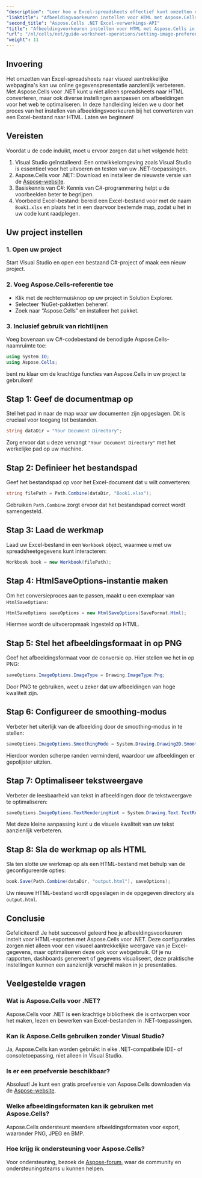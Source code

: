 ```yaml
---
"description": "Leer hoe u Excel-spreadsheets effectief kunt omzetten naar visueel aantrekkelijke HTML-webpagina's met Aspose.Cells voor .NET. Deze stapsgewijze handleiding behandelt alles, van het instellen van afbeeldingsvoorkeuren tot het optimaliseren van tekstweergave."
"linktitle": "Afbeeldingvoorkeuren instellen voor HTML met Aspose.Cells in .NET"
"second_title": "Aspose.Cells .NET Excel-verwerkings-API"
"title": "Afbeeldingvoorkeuren instellen voor HTML met Aspose.Cells in .NET"
"url": "/nl/cells/net/guide-worksheet-operations/setting-image-preferences/"
"weight": 11
---
```


## Invoering

Het omzetten van Excel-spreadsheets naar visueel aantrekkelijke webpagina's kan uw online gegevenspresentatie aanzienlijk verbeteren. Met Aspose.Cells voor .NET kunt u niet alleen spreadsheets naar HTML converteren, maar ook diverse instellingen aanpassen om afbeeldingen voor het web te optimaliseren. In deze handleiding leiden we u door het proces van het instellen van afbeeldingsvoorkeuren bij het converteren van een Excel-bestand naar HTML. Laten we beginnen!

## Vereisten

Voordat u de code induikt, moet u ervoor zorgen dat u het volgende hebt:

1. Visual Studio geïnstalleerd: Een ontwikkelomgeving zoals Visual Studio is essentieel voor het uitvoeren en testen van uw .NET-toepassingen.
2. Aspose.Cells voor .NET: Download en installeer de nieuwste versie van de [Aspose-website](https://releases.aspose.com/cells/net/).
3. Basiskennis van C#: Kennis van C#-programmering helpt u de voorbeelden beter te begrijpen.
4. Voorbeeld Excel-bestand: bereid een Excel-bestand voor met de naam `Book1.xlsx` en plaats het in een daarvoor bestemde map, zodat u het in uw code kunt raadplegen.

## Uw project instellen

### 1. Open uw project

Start Visual Studio en open een bestaand C#-project of maak een nieuw project.

### 2. Voeg Aspose.Cells-referentie toe

- Klik met de rechtermuisknop op uw project in Solution Explorer.
- Selecteer ‘NuGet-pakketten beheren’.
- Zoek naar “Aspose.Cells” en installeer het pakket.

### 3. Inclusief gebruik van richtlijnen

Voeg bovenaan uw C#-codebestand de benodigde Aspose.Cells-naamruimte toe:

```csharp
using System.IO;
using Aspose.Cells;
```

bent nu klaar om de krachtige functies van Aspose.Cells in uw project te gebruiken!

## Stap 1: Geef de documentmap op

Stel het pad in naar de map waar uw documenten zijn opgeslagen. Dit is cruciaal voor toegang tot bestanden.

```csharp
string dataDir = "Your Document Directory";
```

Zorg ervoor dat u deze vervangt `"Your Document Directory"` met het werkelijke pad op uw machine.

## Stap 2: Definieer het bestandspad

Geef het bestandspad op voor het Excel-document dat u wilt converteren:

```csharp
string filePath = Path.Combine(dataDir, "Book1.xlsx");
```

Gebruiken `Path.Combine` zorgt ervoor dat het bestandspad correct wordt samengesteld.

## Stap 3: Laad de werkmap

Laad uw Excel-bestand in een `Workbook` object, waarmee u met uw spreadsheetgegevens kunt interacteren:

```csharp
Workbook book = new Workbook(filePath);
```

## Stap 4: HtmlSaveOptions-instantie maken

Om het conversieproces aan te passen, maakt u een exemplaar van `HtmlSaveOptions`:

```csharp
HtmlSaveOptions saveOptions = new HtmlSaveOptions(SaveFormat.Html);
```

Hiermee wordt de uitvoeropmaak ingesteld op HTML.

## Stap 5: Stel het afbeeldingsformaat in op PNG

Geef het afbeeldingsformaat voor de conversie op. Hier stellen we het in op PNG:

```csharp
saveOptions.ImageOptions.ImageType = Drawing.ImageType.Png;
```

Door PNG te gebruiken, weet u zeker dat uw afbeeldingen van hoge kwaliteit zijn.

## Stap 6: Configureer de smoothing-modus

Verbeter het uiterlijk van de afbeelding door de smoothing-modus in te stellen:

```csharp
saveOptions.ImageOptions.SmoothingMode = System.Drawing.Drawing2D.SmoothingMode.AntiAlias;
```

Hierdoor worden scherpe randen verminderd, waardoor uw afbeeldingen er gepolijster uitzien.

## Stap 7: Optimaliseer tekstweergave

Verbeter de leesbaarheid van tekst in afbeeldingen door de tekstweergave te optimaliseren:

```csharp
saveOptions.ImageOptions.TextRenderingHint = System.Drawing.Text.TextRenderingHint.AntiAlias;
```

Met deze kleine aanpassing kunt u de visuele kwaliteit van uw tekst aanzienlijk verbeteren.

## Stap 8: Sla de werkmap op als HTML

Sla ten slotte uw werkmap op als een HTML-bestand met behulp van de geconfigureerde opties:

```csharp
book.Save(Path.Combine(dataDir, "output.html"), saveOptions);
```

Uw nieuwe HTML-bestand wordt opgeslagen in de opgegeven directory als `output.html`.

## Conclusie

Gefeliciteerd! Je hebt succesvol geleerd hoe je afbeeldingsvoorkeuren instelt voor HTML-exporten met Aspose.Cells voor .NET. Deze configuraties zorgen niet alleen voor een visueel aantrekkelijke weergave van je Excel-gegevens, maar optimaliseren deze ook voor webgebruik. Of je nu rapporten, dashboards genereert of gegevens visualiseert, deze praktische instellingen kunnen een aanzienlijk verschil maken in je presentaties.

## Veelgestelde vragen

### Wat is Aspose.Cells voor .NET?

Aspose.Cells voor .NET is een krachtige bibliotheek die is ontworpen voor het maken, lezen en bewerken van Excel-bestanden in .NET-toepassingen.

### Kan ik Aspose.Cells gebruiken zonder Visual Studio?

Ja, Aspose.Cells kan worden gebruikt in elke .NET-compatibele IDE- of consoletoepassing, niet alleen in Visual Studio.

### Is er een proefversie beschikbaar?

Absoluut! Je kunt een gratis proefversie van Aspose.Cells downloaden via de [Aspose-website](https://releases.aspose.com/).

### Welke afbeeldingsformaten kan ik gebruiken met Aspose.Cells?

Aspose.Cells ondersteunt meerdere afbeeldingsformaten voor export, waaronder PNG, JPEG en BMP.

### Hoe krijg ik ondersteuning voor Aspose.Cells?

Voor ondersteuning, bezoek de [Aspose-forum](https://forum.aspose.com/c/cells/9), waar de community en ondersteuningsteams u kunnen helpen.